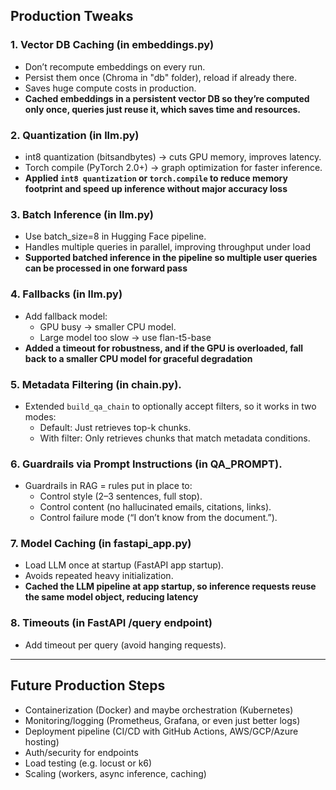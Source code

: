 ## Production Tweaks

### 1. Vector DB Caching (in embeddings.py)
- Don’t recompute embeddings on every run.
- Persist them once (Chroma in "db" folder), reload if already there.
- Saves huge compute costs in production.
- **Cached embeddings in a persistent vector DB so they’re computed only once, queries just reuse it, which saves time and resources.**

### 2. Quantization (in llm.py)
- int8 quantization (bitsandbytes) → cuts GPU memory, improves latency.
- Torch compile (PyTorch 2.0+) → graph optimization for faster inference.
- **Applied `int8 quantization` or `torch.compile` to reduce memory footprint and speed up inference without major accuracy loss**

### 3. Batch Inference (in llm.py)
- Use batch_size=8 in Hugging Face pipeline.
- Handles multiple queries in parallel, improving throughput under load
- **Supported batched inference in the pipeline so multiple user queries can be processed in one forward pass**

 ### 4. Fallbacks (in llm.py)
 - Add fallback model:
   - GPU busy → smaller CPU model.
   - Large model too slow → use flan-t5-base
 - **Added a timeout for robustness, and if the GPU is overloaded, fall back to a smaller CPU model for graceful degradation**

### 5. Metadata Filtering (in chain.py).
- Extended `build_qa_chain` to optionally accept filters, so it works in two modes:
  - Default: Just retrieves top-k chunks.
  - With filter: Only retrieves chunks that match metadata conditions.

### 6. Guardrails via Prompt Instructions (in QA_PROMPT).
- Guardrails in RAG = rules put in place to:
  - Control style (2–3 sentences, full stop).
  - Control content (no hallucinated emails, citations, links).
  - Control failure mode (“I don’t know from the document.”).

 ### 7. Model Caching (in fastapi_app.py)
 - Load LLM once at startup (FastAPI app startup).
 - Avoids repeated heavy initialization.
 - **Cached the LLM pipeline at app startup, so inference requests reuse the same model object, reducing latency**

### 8. Timeouts (in FastAPI /query endpoint)
- Add timeout per query (avoid hanging requests).
  
----

## Future Production Steps

- Containerization (Docker) and maybe orchestration (Kubernetes)
- Monitoring/logging (Prometheus, Grafana, or even just better logs)
- Deployment pipeline (CI/CD with GitHub Actions, AWS/GCP/Azure hosting)
- Auth/security for endpoints
- Load testing (e.g. locust or k6)
- Scaling (workers, async inference, caching)

